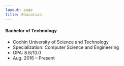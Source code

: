 ```yaml
---
layout: page
title: Education
---
```


#### Bachelor of Technology 
* Cochin University of Science and Technology
* Specialization:&nbsp;Computer Science and Engineering 
* GPA: 8.6/10.0 
* Aug. 2016 – Present


